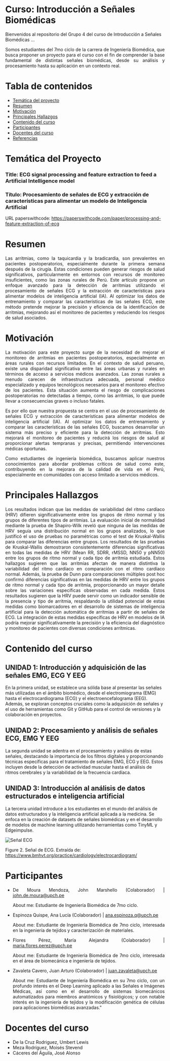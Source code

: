 # Curso: Introducción a Señales Biomédicas


Bienvenidos al repositorio del Grupo 4 del curso de Introducción a Señales Biomédicas ...

<p align="justify">
Somos estudiantes del 7mo ciclo de la carrera de Ingeniería Biomédica, que busca proponer un proyecto para el curso con el fin de comprender la base fundamental de distintas señales biomédicas, desde su análisis y procesamiento hasta su aplicación en un contexto real.
</p>

# Tabla de contenidos
- [Temática del proyecto](#temática-del-proyecto)
- [Resumen](#resumen)
- [Motivación](#motivación)
- [Principales Hallazgos](#principales-hallazgos)
- [Contenido del curso](#contenido-del-curso)
- [Participantes](#participantes)
- [Docentes del curso](#docentes-del-curso)
- [Referencias](#referencias)


# Temática del Proyecto

### Title: ECG signal processing and feature extraction to feed a Artificial Intelligence model
### Título: Procesamiento de señales de ECG y extracción de características para alimentar un modelo de Inteligencia Artificial

URL paperswithcode: https://paperswithcode.com/paper/processing-and-feature-extraction-of-ecg 

# Resumen

<p align="justify">
Las arritmias, como la taquicardia y la bradicardia, son prevalentes en pacientes postoperatorios, especialmente durante la primera semana después de la cirugía. Estas condiciones pueden generar riesgos de salud significativos, particularmente en entornos con recursos de monitoreo insuficientes, como las zonas rurales de Perú. Este artículo propone un enfoque avanzado para la detección de arritmias utilizando el procesamiento de señales ECG y la extracción de características para alimentar modelos de inteligencia artificial (IA). Al optimizar los datos de entrenamiento y comparar las características de las señales ECG, este método pretende mejorar la precisión y eficiencia de la identificación de arritmias, mejorando así el monitoreo de pacientes y reduciendo los riesgos de salud asociados.
</p>

# Motivación

<p align="justify">
La motivación para este proyecto surge de la necesidad de mejorar el monitoreo de arritmias en pacientes postoperatorios, especialmente en áreas rurales con recursos limitados. En el contexto de salud peruano, existe una disparidad significativa entre las áreas urbanas y rurales en términos de acceso a servicios médicos avanzados. Las zonas rurales a menudo carecen de infraestructura adecuada, personal médico especializado y equipos tecnológicos necesarios para el monitoreo efectivo de los pacientes. Esta situación aumenta el riesgo de complicaciones postoperatorias no detectadas a tiempo, como las arritmias, lo que puede llevar a consecuencias graves o incluso fatales.
</p>

<p align="justify">
Es por ello que nuestra propuesta se centra en el uso de procesamiento de señales ECG y extracción de características para alimentar modelos de inteligencia artificial (IA). Al optimizar los datos de entrenamiento y comparar las características de las señales ECG, buscamos desarrollar un sistema más preciso y eficiente para la detección de arritmias. Esto mejorará el monitoreo de pacientes y reducirá los riesgos de salud al proporcionar alertas tempranas y precisas, permitiendo intervenciones médicas oportunas.
</p>

<p align="justify">
Como estudiantes de ingeniería biomédica, buscamos aplicar nuestros conocimientos para abordar problemas críticos de salud como este, contribuyendo en la mejorara de la calidad de vida en el Perú, especialmente en comunidades con acceso limitado a servicios médicos.
</p>

# Principales Hallazgos
<p align="justify">
Los resultados indican que las medidas de variabilidad del ritmo cardíaco (HRV) difieren significativamente entre los grupos de ritmo normal y los grupos de diferentes tipos de arritmias. La evaluación inicial de normalidad mediante la prueba de Shapiro-Wilk reveló que ninguna de las medidas de HRV seguía una distribución normal en los grupos analizados, lo que justificó el uso de pruebas no paramétricas como el test de Kruskal-Wallis para comparar las diferencias entre grupos. 
Los resultados de las pruebas de Kruskal-Wallis demostraron consistentemente diferencias significativas en todas las medidas de HRV (Mean RR, SDRR, rMSSD, NN50 y pNN50) entre los grupos de ritmo normal y cada tipo de arritmia estudiada. Estos hallazgos sugieren que las arritmias afectan de manera distintiva la variabilidad del ritmo cardíaco en comparación con el ritmo cardíaco normal. Además, la prueba de Dunn para comparaciones múltiples post hoc confirmó diferencias significativas en las medidas de HRV entre los grupos de ritmo normal y cada tipo de arritmia, proporcionando un mayor detalle sobre las variaciones específicas observadas en cada medida. Estos resultados sugieren que la HRV puede servir como un indicador sensible de la presencia y tipo de arritmia, respaldando la utilidad potencial de estas medidas como biomarcadores en el desarrollo de sistemas de inteligencia artificial para la detección automática de arritmias a partir de señales de ECG. La integración de estas medidas específicas de HRV en modelos de IA podría mejorar significativamente la precisión y la eficiencia del diagnóstico y monitoreo de pacientes con diversas condiciones arrítmicas.

</p>

# Contenido del curso
## UNIDAD 1: Introducción y adquisición de las señales EMG, ECG Y EEG

En la primera unidad, se establece una sólida base al presentar las señales más utilizadas en el ámbito biomédico, desde el electromiograma (EMG) hasta el electrocardiograma (ECG) y el electroencefalograma (EEG). Además, se exploran conceptos cruciales como la adquisición de señales y el uso de herramientas como Git y GitHub para el control de versiones y la colaboración en proyectos.

## UNIDAD 2: Procesamiento y análisis de señales ECG, EMG Y EEG
La segunda unidad se adentra en el procesamiento y análisis de estas señales, destacando la importancia de los filtros digitales y proporcionando técnicas específicas para el tratamiento de señales EMG, ECG y EEG. Estos incluyen desde la detección de actividad muscular hasta el análisis de ritmos cerebrales y la variabilidad de la frecuencia cardíaca.

## UNIDAD 3: Introducción al análisis de datos estructurados e inteligencia artificial

La tercera unidad introduce a los estudiantes en el mundo del análisis de datos estructurados y la inteligencia artificial aplicada a la medicina. Se enfoca en la creación de datasets de señales biomédicas y en el desarrollo de modelos de machine learning utilizando herramientas como TinyML y Edgeimpulse.

![Señal ECG](https://encrypted-tbn0.gstatic.com/images?q=tbn:ANd9GcSwbuBMwCDsVsAleXOzzyMK9-O-LyJu6Bvo-A&s)

Figure 2. Señal de ECG. Extraída de: https://www.bmhvt.org/practice/cardiology/electrocardiogram/

<div style="text-align: justify">



# Participantes
 - De Moura Mendoza, John Marshello (Colaborador) | john.de.moura@upch.pe

    About me: Estudiante de Ingeniería Biomédica de 7mo ciclo.


 - Espinoza Quispe, Ana Lucía (Colaborador) | ana.espinoza.q@upch.pe

    About me: Estudiante de Ingeniería Biomédica de 7mo ciclo, interesada en la ingeniería de tejidos y caracterización de materiales.



 - Flores Pérez, María Alejandra (Colaborador) |  maria.flores.perez@upch.pe

    About me: Estudiante de Ingeniería Biomédica de 7mo ciclo, interesada en el área de biomecánica e ingeniería de tejidos. 




 - Zavaleta Cavero, Juan Arturo (Colaborador) | juan.zavaleta@upch.pe

    About me: Estudiante de Ingeniería Biomédica en su 7mo ciclo, con un profundo interés en el Deep Learning aplicado a las Señales e Imágenes Médicas, así como en el desarrollo de sistemas biomecánicos automatizados para miembros anatómicos y fisiológicos; y con notable interés en la ingeniería de tejidos y la modificación genética de células para aplicaciones biomédicas avanzadas."



# Docentes del curso
- De la Cruz Rodriguez, Umbert Lewis
- Meza Rodríguez, Moisés Stevend
- Cáceres del Águila, José Alonso

</div>


